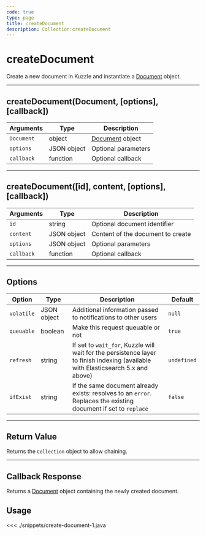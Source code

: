 ```yaml
---
code: true
type: page
title: createDocument
description: Collection:createDocument
---
```


# createDocument

Create a new document in Kuzzle and instantiate a [Document](/sdk/android/3/controllers/document/) object.

---

## createDocument(Document, [options], [callback])

| Arguments  | Type        | Description                                             |
| ---------- | ----------- | ------------------------------------------------------- |
| `Document` | object      | [Document](/sdk/android/3/controllers/document/) object |
| `options`  | JSON object | Optional parameters                                     |
| `callback` | function    | Optional callback                                       |

---

## createDocument([id], content, [options], [callback])

| Arguments  | Type        | Description                       |
| ---------- | ----------- | --------------------------------- |
| `id`       | string      | Optional document identifier      |
| `content`  | JSON object | Content of the document to create |
| `options`  | JSON object | Optional parameters               |
| `callback` | function    | Optional callback                 |

---

## Options

| Option     | Type        | Description                                                                                                                      | Default     |
| ---------- | ----------- | -------------------------------------------------------------------------------------------------------------------------------- | ----------- |
| `volatile` | JSON object | Additional information passed to notifications to other users                                                                    | `null`      |
| `queuable` | boolean     | Make this request queuable or not                                                                                                | `true`      |
| `refresh`  | string      | If set to `wait_for`, Kuzzle will wait for the persistence layer to finish indexing (available with Elasticsearch 5.x and above) | `undefined` |
| `ifExist`  | string      | If the same document already exists: resolves to an `error`. Replaces the existing document if set to `replace`                  | `false`     |

---

## Return Value

Returns the `Collection` object to allow chaining.

---

## Callback Response

Returns a [Document](/sdk/android/3/controllers/document/) object containing the newly created document.

## Usage

<<< ./snippets/create-document-1.java
